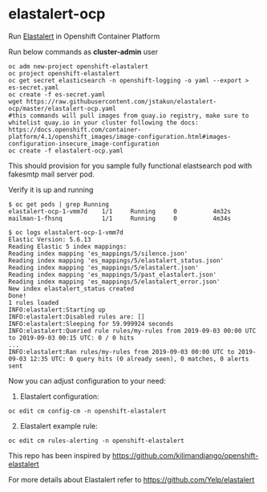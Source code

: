 # elastalert-ocp
Run [Elastalert](https://github.com/Yelp/elastalert) in Openshift Container Platform

Run below commands as **cluster-admin** user
```
oc adm new-project openshift-elastalert
oc project openshift-elastalert
oc get secret elasticsearch -n openshift-logging -o yaml --export > es-secret.yaml
oc create -f es-secret.yaml
wget https://raw.githubusercontent.com/jstakun/elastalert-ocp/master/elastalert-ocp.yaml
#this commands will pull images from quay.io registry, make sure to whitelist quay.io in your cluster following the docs: https://docs.openshift.com/container-platform/4.1/openshift_images/image-configuration.html#images-configuration-insecure_image-configuration
oc create -f elastalert-ocp.yaml
```
This should provision for you sample fully functional elastsearch pod with fakesmtp mail server pod. 

Verify it is up and running
```
$ oc get pods | grep Running
elastalert-ocp-1-vmm7d    1/1     Running     0          4m32s
mailman-1-fhsnq           1/1     Running     0          4m34s

$ oc logs elastalert-ocp-1-vmm7d
Elastic Version: 5.6.13
Reading Elastic 5 index mappings:
Reading index mapping 'es_mappings/5/silence.json'
Reading index mapping 'es_mappings/5/elastalert_status.json'
Reading index mapping 'es_mappings/5/elastalert.json'
Reading index mapping 'es_mappings/5/past_elastalert.json'
Reading index mapping 'es_mappings/5/elastalert_error.json'
New index elastalert_status created
Done!
1 rules loaded
INFO:elastalert:Starting up
INFO:elastalert:Disabled rules are: []
INFO:elastalert:Sleeping for 59.999924 seconds
INFO:elastalert:Queried rule rules/my-rules from 2019-09-03 00:00 UTC to 2019-09-03 00:15 UTC: 0 / 0 hits
...
INFO:elastalert:Ran rules/my-rules from 2019-09-03 00:00 UTC to 2019-09-03 12:35 UTC: 0 query hits (0 already seen), 0 matches, 0 alerts sent
```

Now you can adjust configuration to your need:

1. Elastalert configuration:
```
oc edit cm config-cm -n openshift-elastalert
```
2. Elastalert example rule:
```
oc edit cm rules-alerting -n openshift-elastalert
```


This repo has been inspired by https://github.com/kilimandjango/openshift-elastalert

For more details about Elastalert refer to https://github.com/Yelp/elastalert
